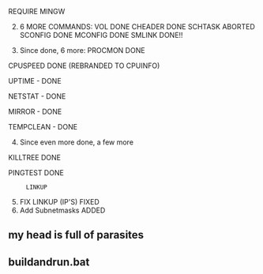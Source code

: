 REQUIRE MINGW


2. 6 MORE COMMANDS:
VOL                       DONE
CHEADER                   DONE
SCHTASK                   ABORTED
SCONFIG                   DONE
MCONFIG                   DONE
SMLINK                    DONE!!

3. Since done, 6 more:
PROCMON                   DONE

CPUSPEED          DONE (REBRANDED TO CPUINFO)

UPTIME -                  DONE

NETSTAT -                 DONE

MIRROR -                  DONE

TEMPCLEAN -               DONE

4. Since even more done, a few more

KILLTREE                  DONE

PINGTEST                  DONE



         LINKUP

5. FIX LINKUP (IP'S)      FIXED
6. Add Subnetmasks        ADDED


## my head is full of parasites
## buildandrun.bat






